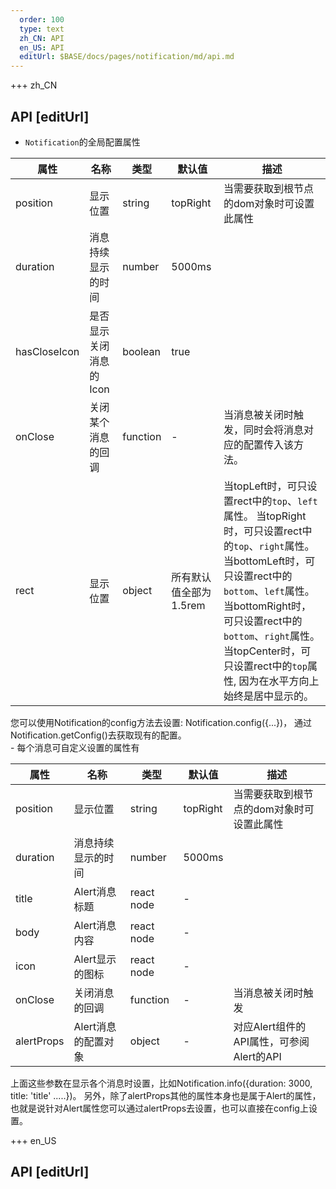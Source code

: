```yaml
---   
  order: 100
  type: text
  zh_CN: API
  en_US: API
  editUrl: $BASE/docs/pages/notification/md/api.md
---      
```


+++  zh_CN
## API [editUrl]    

- <Code>Notification</Code>的全局配置属性    

| 属性 | 名称 | 类型 | 默认值 | 描述 |
| --- | --- | --- | --- | --- |
| position | 显示位置 | string | topRight | 当需要获取到根节点的dom对象时可设置此属性 |
| duration | 消息持续显示的时间 | number | 5000ms |  |
| hasCloseIcon | 是否显示关闭消息的Icon | boolean | true |  |
| onClose | 关闭某个消息的回调 | function | - | 当消息被关闭时触发，同时会将消息对应的配置传入该方法。 |
| rect | 显示位置 | object | 所有默认值全部为1.5rem |  当topLeft时，可只设置rect中的<Code>top</Code>、<Code>left</Code>属性。 当topRight时，可只设置rect中的<Code>top</Code>、<Code>right</Code>属性。 当bottomLeft时，可只设置rect中的<Code>bottom</Code>、<Code>left</Code>属性。 当bottomRight时，可只设置rect中的<Code>bottom</Code>、<Code>right</Code>属性。 当topCenter时，可只设置rect中的<Code>top</Code>属性, 因为在水平方向上始终是居中显示的。 |

<Hcode>
您可以使用Notification的config方法去设置: Notification.config({...})，
通过Notification.getConfig()去获取现有的配置。
</Hcode>

<br/>
- 每个消息可自定义设置的属性有  

| 属性 | 名称 | 类型 | 默认值 | 描述 |
| --- | --- | --- | --- | --- |
| position | 显示位置 | string | topRight | 当需要获取到根节点的dom对象时可设置此属性 |
| duration | 消息持续显示的时间 | number | 5000ms |  |
| title | Alert消息标题 | react node | - |  |
| body | Alert消息内容 | react node | - | |
| icon | Alert显示的图标 | react node | - |  |
| onClose | 关闭消息的回调 | function | - | 当消息被关闭时触发 |
| alertProps | Alert消息的配置对象 | object | - | 对应Alert组件的API属性，可参阅Alert的API |

<Hcode>
上面这些参数在显示各个消息时设置，比如Notification.info({duration: 3000, title: 'title' .....})。
另外，除了alertProps其他的属性本身也是属于Alert的属性，也就是说针对Alert属性您可以通过alertProps去设置，也可以直接在config上设置。
</Hcode>


+++ en_US
## API [editUrl]     

